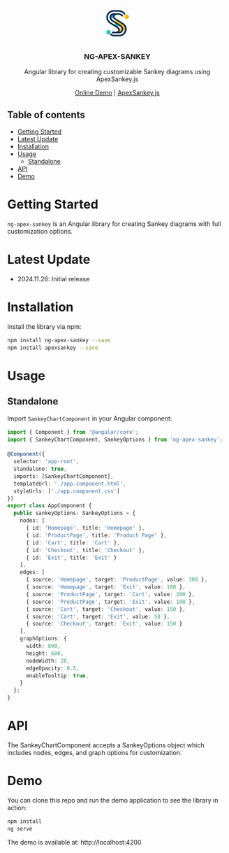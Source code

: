 <div align="center">
  <a href="https://github.com/giaroc/apex-sankey">
    <img src="./src/assets/ng-apex-sankey-logo.png" alt="Logo" width="80">
  </a>
  <h3 align="center">NG-APEX-SANKEY</h3>
  <p align="center">
    Angular library for creating customizable Sankey diagrams using ApexSankey.js
  </p>
  <p align="center">
    <a href="https://ng-apex-sankey.vercel.app/">Online Demo</a> |
    <a href="https://apexcharts.com/apexsankey/">ApexSankey.js</a>
  </p>
  <p align="center">
    <!-- -->
  </p>
</div>

## Table of contents
- [Getting Started](#getting-started)
- [Latest Update](#latest-update)
- [Installation](#installation)
- [Usage](#usage)
  - [Standalone](#standalone)
- [API](#api)
- [Demo](#demo)

# Getting Started

`ng-apex-sankey` is an Angular library for creating Sankey diagrams with full customization options.

# Latest Update

* 2024.11.26: Initial release

# Installation

Install the library via npm:

```bash
npm install ng-apex-sankey --save
npm install apexsankey --save
```

# Usage

## Standalone

Import `SankeyChartComponent` in your Angular component:

```typescript
import { Component } from '@angular/core';
import { SankeyChartComponent, SankeyOptions } from 'ng-apex-sankey';

@Component({
  selector: 'app-root',
  standalone: true,
  imports: [SankeyChartComponent],
  templateUrl: './app.component.html',
  styleUrls: ['./app.component.css']
})
export class AppComponent {
  public sankeyOptions: SankeyOptions = {
    nodes: [
      { id: 'Homepage', title: 'Homepage' },
      { id: 'ProductPage', title: 'Product Page' },
      { id: 'Cart', title: 'Cart' },
      { id: 'Checkout', title: 'Checkout' },
      { id: 'Exit', title: 'Exit' }
    ],
    edges: [
      { source: 'Homepage', target: 'ProductPage', value: 300 },
      { source: 'Homepage', target: 'Exit', value: 100 },
      { source: 'ProductPage', target: 'Cart', value: 200 },
      { source: 'ProductPage', target: 'Exit', value: 100 },
      { source: 'Cart', target: 'Checkout', value: 150 },
      { source: 'Cart', target: 'Exit', value: 50 },
      { source: 'Checkout', target: 'Exit', value: 150 }
    ],
    graphOptions: {
      width: 800,
      height: 600,
      nodeWidth: 20,
      edgeOpacity: 0.5,
      enableTooltip: true,
    }
  };
}
```

# API
The SankeyChartComponent accepts a SankeyOptions object which includes nodes, edges, and graph options for customization.

# Demo

You can clone this repo and run the demo application to see the library in action:

```bash
npm install
ng serve 
```

The demo is available at: http://localhost:4200
